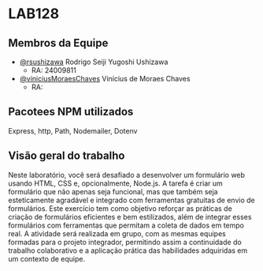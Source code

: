 # LAB128



## Membros da Equipe

- [@rsushizawa](https://github.com/rsushizawa) Rodrigo Seiji Yugoshi Ushizawa
    - RA: 24009811
- [@viniciusMoraesChaves](https://github.com/viniciusMoraesChaves) Vinícius de Moraes Chaves
    - RA: 

## Pacotees NPM utilizados
Express, http, Path, Nodemailer, Dotenv

## Visão geral do trabalho

Neste laboratório, você será desafiado a desenvolver um formulário web usando HTML, CSS e,
opcionalmente, Node.js. A tarefa é criar um formulário que não apenas seja funcional, mas que também seja
esteticamente agradável e integrado com ferramentas gratuitas de envio de formulários. Este exercício tem
como objetivo reforçar as práticas de criação de formulários eficientes e bem estilizados, além de integrar esses
formulários com ferramentas que permitam a coleta de dados em tempo real. A atividade será realizada em
grupo, com as mesmas equipes formadas para o projeto integrador, permitindo assim a continuidade do
trabalho colaborativo e a aplicação prática das habilidades adquiridas em um contexto de equipe.
